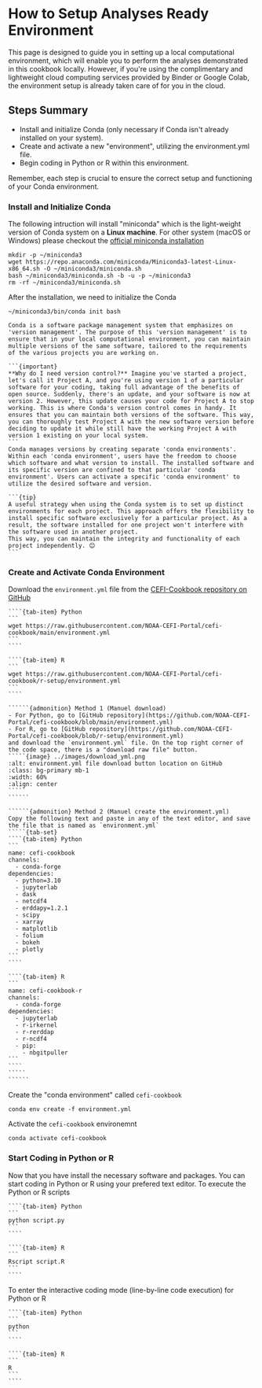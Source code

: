 # How to Setup Analyses Ready Environment

This page is designed to guide you in setting up a local computational environment, which will enable you to perform the analyses demonstrated in this cookbook locally. However, if you're using the complimentary and lightweight cloud computing services provided by Binder or Google Colab, the environment setup is already taken care of for you in the cloud.

## Steps Summary
- Install and initialize Conda (only necessary if Conda isn't already installed on your system).
- Create and activate a new "environment", utilizing the environment.yml file.
- Begin coding in Python or R within this environment. 

Remember, each step is crucial to ensure the correct setup and functioning of your Conda environment.


### Install and Initialize Conda
The following intruction will install "miniconda" which is the light-weight version of Conda system on a **Linux machine**.
For other system (macOS or Windows) please checkout the [official miniconda installation](https://docs.anaconda.com/miniconda/#quick-command-line-install)
```
mkdir -p ~/miniconda3
wget https://repo.anaconda.com/miniconda/Miniconda3-latest-Linux-x86_64.sh -O ~/miniconda3/miniconda.sh
bash ~/miniconda3/miniconda.sh -b -u -p ~/miniconda3
rm -rf ~/miniconda3/miniconda.sh
```
After the installation, we need to initialize the Conda
```
~/miniconda3/bin/conda init bash
``` 

````{dropdown} Why Conda? (optional read)
Conda is a software package management system that emphasizes on 'version management'. The purpose of this 'version management' is to ensure that in your local computational environment, you can maintain multiple versions of the same software, tailored to the requirements of the various projects you are working on.

```{important}
**Why do I need version control?** Imagine you've started a project, let's call it Project A, and you're using version 1 of a particular software for your coding, taking full advantage of the benefits of open source. Suddenly, there's an update, and your software is now at version 2. However, this update causes your code for Project A to stop working. This is where Conda's version control comes in handy. It ensures that you can maintain both versions of the software. This way, you can thoroughly test Project A with the new software version before deciding to update it while still have the working Project A with version 1 existing on your local system.
```
Conda manages versions by creating separate 'conda environments'. Within each 'conda environment', users have the freedom to choose which software and what version to install. The installed software and its specific version are confined to that particular 'conda environment'. Users can activate a specific 'conda environment' to utilize the desired software and version.

```{tip}
A useful strategy when using the Conda system is to set up distinct environments for each project. This approach offers the flexibility to install specific software exclusively for a particular project. As a result, the software installed for one project won't interfere with the software used in another project.
This way, you can maintain the integrity and functionality of each project independently. 😊
```
````

### Create and Activate Conda Environment
Download the `environment.yml` file from the [CEFI-Cookbook repository on GitHub](https://github.com/NOAA-CEFI-Portal/cefi-cookbook)
`````{tab-set}
````{tab-item} Python
```
wget https://raw.githubusercontent.com/NOAA-CEFI-Portal/cefi-cookbook/main/environment.yml
```
````

````{tab-item} R
```
wget https://raw.githubusercontent.com/NOAA-CEFI-Portal/cefi-cookbook/r-setup/environment.yml
```
````
`````


```````{dropdown} If you do not have wget (trouble shooting read)
``````{admonition} Method 1 (Manuel download)
- For Python, go to [GitHub repository](https://github.com/NOAA-CEFI-Portal/cefi-cookbook/blob/main/environment.yml)
- For R, go to [GitHub repository](https://github.com/NOAA-CEFI-Portal/cefi-cookbook/blob/r-setup/environment.yml)
and download the `environment.yml` file. On the top right corner of the code space, there is a "download raw file" button.
`````{image} ../images/download_yml.png
:alt: environment.yml file download button location on GitHub
:class: bg-primary mb-1
:width: 60%
:align: center
`````
``````

``````{admonition} Method 2 (Manuel create the environment.yml)
Copy the following text and paste in any of the text editor, and save the file that is named as `environment.yml`
`````{tab-set}
````{tab-item} Python
```
name: cefi-cookbook
channels:
  - conda-forge
dependencies:
  - python=3.10
  - jupyterlab
  - dask
  - netcdf4
  - erddapy=1.2.1
  - scipy
  - xarray
  - matplotlib
  - folium
  - bokeh
  - plotly
```
````

````{tab-item} R
```
name: cefi-cookbook-r
channels:
  - conda-forge
dependencies:
  - jupyterlab
  - r-irkernel
  - r-rerddap
  - r-ncdf4
  - pip:
    - nbgitpuller
```
````
`````
``````
````````

Create the "conda environment" called `cefi-cookbook`
```
conda env create -f environment.yml
```
Activate the `cefi-cookbook` environemnt
```
conda activate cefi-cookbook
```

### Start Coding in Python or R
Now that you have install the necessary software and packages.
You can start coding in Python or R using your prefered text editor.
To execute the Python or R scripts
`````{tab-set}
````{tab-item} Python
```
python script.py
```
````

````{tab-item} R
```
Rscript script.R
```
````
`````

To enter the interactive coding mode (line-by-line code execution) for Python or R
`````{tab-set}
````{tab-item} Python
```
python
```
````

````{tab-item} R
```
R
```
````
`````




